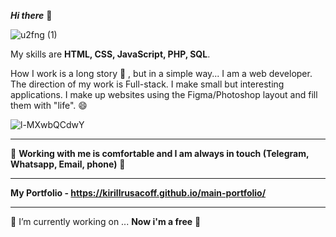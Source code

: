 <b>***Hi there***</b> 👋 

![u2fng (1)](https://github.com/KirillRusacoff/KirillRusacoff/assets/121468262/e521cef8-4969-41fd-80a1-7d858a35782e)




My skills are <b>HTML, CSS, JavaScript, PHP, SQL</b>.



How I work is a long story 🤔 , but in a simple way... I am a web developer. The direction of my work is Full-stack. I make small but interesting applications. I make up websites using the Figma/Photoshop layout and fill them with "life". 😄



![l-MXwbQCdwY](https://github.com/KirillRusacoff/KirillRusacoff/assets/121468262/404bc84f-483c-4c9d-b48e-d47dacb1b46a)


********************



🌱 <b>Working with me is comfortable and I am always in touch (Telegram, Whatsapp, Email, phone)</b> 🌱


********************


<b>My Portfolio - https://kirillrusacoff.github.io/main-portfolio/</b>


********************


 🔭 I’m currently working on ... <b>Now i'm a free</b> 👋

